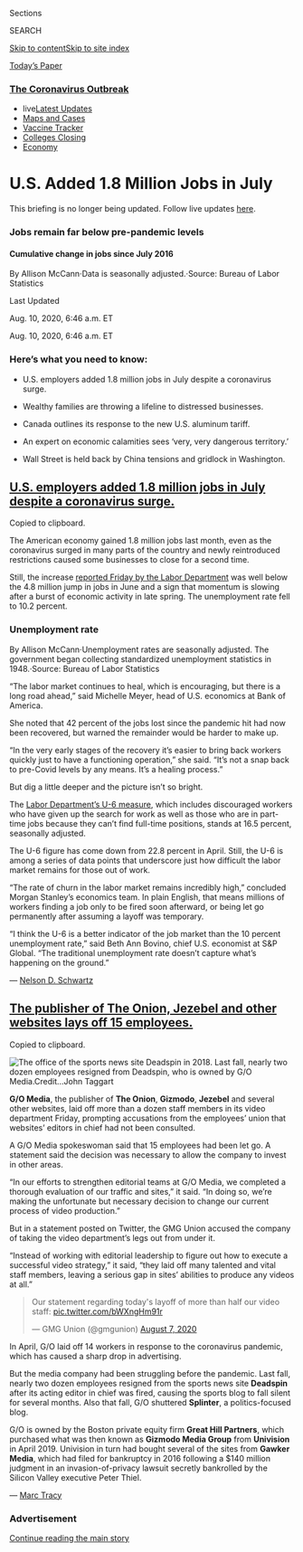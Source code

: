 <div id="app">

<div>

<div>

<div>

<div class="NYTAppHideMasthead css-ri3gv3 e1suatyy0">

<div class="section css-ui9rw0 e1suatyy2">

<div class="css-eph4ug er09x8g0">

<div class="css-6n7j50">

</div>

<span class="css-1dv1kvn">Sections</span>

<div class="css-10488qs">

<span class="css-1dv1kvn">SEARCH</span>

</div>

[Skip to content](#site-content)[Skip to site
index](#site-index)

</div>

<div class="css-10698na e1huz5gh0">

</div>

</div>

<div id="masthead-bar-one" class="section hasLinks css-15hmgas e1csuq9d3">

<div class="css-uqyvli e1csuq9d0">

</div>

<div class="css-1uqjmks e1csuq9d1">

</div>

<div class="css-9e9ivx">

[](https://myaccount.nytimes3xbfgragh.onion/auth/login?response_type=cookie&client_id=vi)

</div>

<div class="css-1bvtpon e1csuq9d2">

[Today’s
Paper](https://www.nytimes3xbfgragh.onion/section/todayspaper)

</div>

</div>

</div>

</div>

<div data-aria-hidden="false">

<div id="site-content" data-role="main">

<div class="css-1ffjgkm">

<div class="css-l9svim">

### [<span class="css-pa1jbp"><span class="css-1rxm0ex">The Coronavirus</span><span class="css-1rxm0ex"> Outbreak</span></span>](https://www.nytimes3xbfgragh.onion/news-event/coronavirus?name=styln-coronavirus-markets&region=TOP_BANNER&variant=undefined&block=storyline_menu_recirc&action=click&pgtype=LegacyCollection&impression_id=c804d6d0-e384-11ea-9487-e3c28b295ce1)

  - <span class="css-ousu42"><span class="css-12clwdu">live</span>[Latest
    Updates](https://www.nytimes3xbfgragh.onion/2020/08/20/world/coronavirus-covid.html?name=styln-coronavirus-markets&region=TOP_BANNER&variant=undefined&block=storyline_menu_recirc&action=click&pgtype=LegacyCollection&impression_id=c804d6d1-e384-11ea-9487-e3c28b295ce1)</span>
  - <span class="css-ousu42">[Maps and
    Cases](https://www.nytimes3xbfgragh.onion/interactive/2020/us/coronavirus-us-cases.html?name=styln-coronavirus-markets&region=TOP_BANNER&variant=undefined&block=storyline_menu_recirc&action=click&pgtype=LegacyCollection&impression_id=c804d6d2-e384-11ea-9487-e3c28b295ce1)</span>
  - <span class="css-ousu42">[Vaccine
    Tracker](https://www.nytimes3xbfgragh.onion/interactive/2020/science/coronavirus-vaccine-tracker.html?name=styln-coronavirus-markets&region=TOP_BANNER&variant=undefined&block=storyline_menu_recirc&action=click&pgtype=LegacyCollection&impression_id=c804d6d3-e384-11ea-9487-e3c28b295ce1)</span>
  - <span class="css-ousu42">[Colleges
    Closing](https://www.nytimes3xbfgragh.onion/2020/08/19/us/colleges-closing-covid.html?name=styln-coronavirus-markets&region=TOP_BANNER&variant=undefined&block=storyline_menu_recirc&action=click&pgtype=LegacyCollection&impression_id=c804fde0-e384-11ea-9487-e3c28b295ce1)</span>
  - <span class="css-ousu42">[Economy](https://www.nytimes3xbfgragh.onion/live/2020/08/20/business/stock-market-today-coronavirus?name=styln-coronavirus-markets&region=TOP_BANNER&variant=undefined&block=storyline_menu_recirc&action=click&pgtype=LegacyCollection&impression_id=c804fde1-e384-11ea-9487-e3c28b295ce1)</span>

</div>

</div>

<div class="css-ftdtgk">

<div class="css-1vkm6nb ehdk2mb0">

# U.S. Added 1.8 Million Jobs in July

</div>

This briefing is no longer being updated. Follow live updates
[here](https://www.nytimes3xbfgragh.onion/live/2020/08/10/business/stock-market-today-coronavirus).

<div id="july-jobs-job-levels" class="section interactive-content interactive-size-scoop css-1t58pk9" data-id="100000007265143">

<div class="css-17ih8de interactive-body" data-sourceid="100000007265143">

<div class="g-story g-freebird g-max-limit" data-preview-slug="june-jobs-day-v2">

<div class="g-container">

<div class="g-asset g-graphic" style="max-width: 945px">

### Jobs remain far below pre-pandemic levels

#### Cumulative change in jobs since July 2016

<div data-role="img">

<div id="g-jobs" class="g-loading">

</div>

</div>

<div class="g-source">

<span class="g-credit">By Allison
McCann</span><span class="g-credit_bullet">·</span><span class="g-credit g-note">Data
is seasonally
adjusted.</span><span class="g-credit_bullet">·</span><span class="g-credit">Source:
Bureau of Labor Statistics</span>

</div>

</div>

</div>

</div>

</div>

</div>

</div>

<div class="css-1eylumt">

<span>Last Updated <span class="css-1xu7vd"></span></span>

<div class="css-ki347z">

<span class="css-1656jku">Aug. 10, 2020, 6:46 a.m.
ET</span><span class="css-xwx5dt"></span>

</div>

<span class="css-1dv1kvn" data-aria-live="polite">Aug. 10, 2020, 6:46
a.m.
    ET</span>

</div>

<div id="feed-top" class="css-7pw99z">

</div>

### Here’s what you need to know:

  - [](#us-employers-added-1-8-million-jobs-in-july-despite-a-coronavirus-surge)
    
    <span>U.S. employers added 1.8 million jobs in July despite a
    coronavirus
    surge.</span>

  - [](#wealthy-families-are-throwing-a-lifeline-to-distressed-businesses)
    
    <span>Wealthy families are throwing a lifeline to distressed
    businesses.</span>

  - [](#canada-outlines-its-response-to-the-new-us-aluminum-tariff)
    
    <span>Canada outlines its response to the new U.S. aluminum
    tariff.</span>

  - [](#an-expert-on-economic-calamities-sees-very-very-dangerous-territory)
    
    <span>An expert on economic calamities sees ‘very, very dangerous
    territory.’</span>

  - [](#wall-street-is-held-back-by-china-tensions-and-gridlock-in-washington)
    
    <span>Wall Street is held back by China tensions and gridlock in
    Washington.</span>

<div class="live-blog-post css-10d3q4a" data-test-id="live-blog-post" data-source-id="100000007276887">

<div id="us-employers-added-1-8-million-jobs-in-july-despite-a-coronavirus-surge" class="css-608m5d">

</div>

<div class="css-j3uhc5">

<div class="css-bd1680">

## [U.S. employers added 1.8 million jobs in July despite a coronavirus surge.](#us-employers-added-1-8-million-jobs-in-july-despite-a-coronavirus-surge)

<span class="css-uj8f8v" data-aria-live="polite">Copied to
clipboard.</span>

</div>

</div>

The American economy gained 1.8 million jobs last month, even as the
coronavirus surged in many parts of the country and newly reintroduced
restrictions caused some businesses to close for a second time.

Still, the increase [reported Friday by the Labor
Department](https://www.bls.gov/news.release/empsit.nr0.htm) was well
below the 4.8 million jump in jobs in June and a sign that momentum is
slowing after a burst of economic activity in late spring. The
unemployment rate fell to 10.2
percent.

<div id="july-jobs-unemployment-rate" class="section interactive-content interactive-size-scoop css-174j8de" data-id="100000007265141">

<div class="css-17ih8de interactive-body" data-sourceid="100000007265141">

<div class="g-story g-freebird g-max-limit" data-preview-slug="june-jobs-day-v2">

<div class="g-container">

<div class="g-asset g-graphic" style="max-width: 600px">

### Unemployment rate

<div data-role="img">

<div id="g-unemployment" class="g-loading">

</div>

</div>

<div class="g-source">

<span class="g-credit">By Allison
McCann</span><span class="g-credit_bullet">·</span><span class="g-credit g-note">Unemployment
rates are seasonally adjusted. The government began collecting
standardized unemployment statistics in
1948.</span><span class="g-credit_bullet">·</span><span class="g-credit">Source:
Bureau of Labor Statistics</span>

</div>

</div>

</div>

</div>

</div>

</div>

“The labor market continues to heal, which is encouraging, but there is
a long road ahead,” said Michelle Meyer, head of U.S. economics at Bank
of America.

She noted that 42 percent of the jobs lost since the pandemic hit had
now been recovered, but warned the remainder would be harder to make up.

“In the very early stages of the recovery it’s easier to bring back
workers quickly just to have a functioning operation,” she said. “It’s
not a snap back to pre-Covid levels by any means. It’s a healing
process.”

But dig a little deeper and the picture isn’t so bright.

The [Labor Department’s U-6
measure](https://www.bls.gov/news.release/empsit.t15.htm), which
includes discouraged workers who have given up the search for work as
well as those who are in part-time jobs because they can’t find
full-time positions, stands at 16.5 percent, seasonally adjusted.

The U-6 figure has come down from 22.8 percent in April. Still, the U-6
is among a series of data points that underscore just how difficult the
labor market remains for those out of work.

“The rate of churn in the labor market remains incredibly high,”
concluded Morgan Stanley’s economics team. In plain English, that means
millions of workers finding a job only to be fired soon afterward, or
being let go permanently after assuming a layoff was temporary.

“I think the U-6 is a better indicator of the job market than the 10
percent unemployment rate,” said Beth Ann Bovino, chief U.S. economist
at S\&P Global. “The traditional unemployment rate doesn’t capture
what’s happening on the ground.”

<div class="css-j3uhc5">

— [<span class="css-1baulvz last-byline" itemprop="name">Nelson D.
Schwartz</span>](https://www.nytimes3xbfgragh.onion/by/nelson-d-schwartz)

</div>

</div>

<div class="live-blog-post css-10d3q4a" data-test-id="live-blog-post" data-source-id="100000007279156">

<div id="the-publisher-of-the-onion-jezebel-and-other-websites-lays-off-15-employees" class="css-608m5d">

</div>

<div class="css-j3uhc5">

<div class="css-bd1680">

## [The publisher of The Onion, Jezebel and other websites lays off 15 employees.](#the-publisher-of-the-onion-jezebel-and-other-websites-lays-off-15-employees)

<span class="css-uj8f8v" data-aria-live="polite">Copied to
clipboard.</span>

</div>

</div>

<div class="css-79elbk" data-testid="photoviewer-wrapper">

<div class="css-z3e15g" data-testid="photoviewer-wrapper-hidden">

</div>

<div class="css-1a48zt4 ehw59r15" data-testid="photoviewer-children">

![<span class="css-16f3y1r e13ogyst0" data-aria-hidden="true">The office
of the sports news site Deadspin in 2018. Last fall, nearly two dozen
employees resigned from Deadspin, who is owned by G/O
Media.</span><span class="css-cnj6d5 e1z0qqy90" itemprop="copyrightHolder"><span class="css-1ly73wi e1tej78p0">Credit...</span><span><span>John
Taggart</span></span></span>](https://static01.graylady3jvrrxbe.onion/images/2020/08/07/business/07markets-brf-media/07markets-brf-media-articleLarge.jpg?quality=75&auto=webp&disable=upscale)

</div>

</div>

**G/O Media**, the publisher of **The Onion**, **Gizmodo**, **Jezebel**
and several other websites, laid off more than a dozen staff members in
its video department Friday, prompting accusations from the employees’
union that websites’ editors in chief had not been consulted.

A G/O Media spokeswoman said that 15 employees had been let go. A
statement said the decision was necessary to allow the company to invest
in other areas.

“In our efforts to strengthen editorial teams at G/O Media, we completed
a thorough evaluation of our traffic and sites,” it said. “In doing so,
we’re making the unfortunate but necessary decision to change our
current process of video production.”

But in a statement posted on Twitter, the GMG Union accused the company
of taking the video department’s legs out from under it.

“Instead of working with editorial leadership to figure out how to
execute a successful video strategy,” it said, “they laid off many
talented and vital staff members, leaving a serious gap in sites’
abilities to produce any videos at all.”

<div class="css-nj25e3">

> Our statement regarding today's layoff of more than half our video
> staff: [pic.twitter.com/bWXngHm91r](https://t.co/bWXngHm91r)
> 
> — GMG Union (@gmgunion)
> [August 7, 2020](https://twitter.com/gmgunion/status/1291858333868097542?ref_src=twsrc%5Etfw)

</div>

In April, G/O laid off 14 workers in response to the coronavirus
pandemic, which has caused a sharp drop in advertising.

But the media company had been struggling before the pandemic. Last
fall, nearly two dozen employees resigned from the sports news site
**Deadspin** after its acting editor in chief was fired, causing the
sports blog to fall silent for several months. Also that fall, G/O
shuttered **Splinter**, a politics-focused blog.

G/O is owned by the Boston private equity firm **Great Hill Partners**,
which purchased what was then known as **Gizmodo Media Group** from
**Univision** in April 2019. Univision in turn had bought several of the
sites from **Gawker Media**, which had filed for bankruptcy in 2016
following a $140 million judgment in an invasion-of-privacy lawsuit
secretly bankrolled by the Silicon Valley executive Peter Thiel.

<div class="css-j3uhc5">

— [<span class="css-1baulvz last-byline" itemprop="name">Marc
Tracy</span>](https://www.nytimes3xbfgragh.onion/by/marc-tracy)

</div>

</div>

<div id="ad-0" class="css-1pmeh62">

<div class="css-142l3g4">

### Advertisement

[Continue reading the main
story](#after-dfp-ad-mid1)

<div id="dfp-ad-mid1" class="ad dfp-ad-mid1-wrapper" style="text-align:center;height:100%;display:block">

</div>

<div id="after-dfp-ad-mid1">

</div>

</div>

</div>

<div class="live-blog-post css-10d3q4a" data-test-id="live-blog-post" data-source-id="100000007279343">

<div id="wealthy-families-are-throwing-a-lifeline-to-distressed-businesses" class="css-608m5d">

</div>

<div class="css-j3uhc5">

<div class="css-bd1680">

## [Wealthy families are throwing a lifeline to distressed businesses.](#wealthy-families-are-throwing-a-lifeline-to-distressed-businesses)

<span class="css-uj8f8v" data-aria-live="polite">Copied to
clipboard.</span>

</div>

</div>

<div class="css-79elbk" data-testid="photoviewer-wrapper">

<div class="css-z3e15g" data-testid="photoviewer-wrapper-hidden">

</div>

<div class="css-1a48zt4 ehw59r15" data-testid="photoviewer-children">

![<span class="css-16f3y1r e13ogyst0" data-aria-hidden="true">Wealthy
families should leverage their knowledge of the sectors where their
money originated, said Kristi Kuechler, managing director of client
relations at Vernal Point
Advisors.</span><span class="css-cnj6d5 e1z0qqy90" itemprop="copyrightHolder"><span class="css-1ly73wi e1tej78p0">Credit...</span><span><span>Kholood
Eid/Bloomberg</span></span></span>](https://static01.graylady3jvrrxbe.onion/images/2020/08/08/business/07Wealth-01/07Wealth-01-articleLarge.jpg?quality=75&auto=webp&disable=upscale)

</div>

</div>

During the pandemic, wealthy families have continued to use their
investment pools, known as family offices, to gain access to the type of
high-return opportunities once reserved for institutional investors. But
they are taking a more hands-on role in those financial decisions.

These family offices have chosen to bypass private equity and venture
capital funds — which have high minimum investments and sizable fees —
to invest directly in companies, either by themselves or with other
significantly wealthy families, [a
report](https://www.fintrx.com/fintrx-charles-schwab-2020-family-office-report)
released on Friday found.

Half of all family offices in the world make direct investments in
companies, according to the report, which was released by Fintrx, a data
and research company, and sponsored by Charles Schwab’s family office
arm.

“Family offices add value in times of crisis,” said Russ D’Argento,
founder and chief executive of Fintrx. “That’s a big component of how
they stand out and can be different from other fund structures.”

With so many distressed companies looking for investors in the pandemic,
family offices have an opportunity to leverage the “family alpha,” or
the operating knowledge that a family has in the area from which its
wealth came, said Kristi Kuechler, managing director of client relations
at Vernal Point Advisors, a multifamily office.

“There are families who have as much knowledge of a sector as a private
equity firm,” Ms. Kuechler said.

<div class="css-j3uhc5">

— [<span class="css-1baulvz last-byline" itemprop="name">Paul
Sullivan</span>](https://www.nytimes3xbfgragh.onion/by/paul-sullivan)

</div>

<div>

</div>

</div>

<div class="live-blog-post css-10d3q4a" data-test-id="live-blog-post" data-source-id="100000007278541">

<div id="canada-outlines-its-response-to-the-new-us-aluminum-tariff" class="css-608m5d">

</div>

<div class="css-j3uhc5">

<div class="css-bd1680">

## [Canada outlines its response to the new U.S. aluminum tariff.](#canada-outlines-its-response-to-the-new-us-aluminum-tariff)

<span class="css-uj8f8v" data-aria-live="polite">Copied to
clipboard.</span>

</div>

</div>

The Canadian government said on Friday that it planned to impose tariffs
on aluminum products from the United States, in a tit-for-tat response
to a similar measure announced by President Trump on Thursday.

Canada’s tariffs, on “aluminum and aluminum-containing products from the
U.S.,” will take effect by Sept. 16 and will remain in place until the
United States eliminates its tariffs, the Canadian government said in a
statement on Friday.  
  
The statement included a list of products that might be subject to the
tariffs, from aluminum wire to refrigerators and washing machines.

President Trump said Thursday that he would impose a [10 percent tariff
on Canadian
aluminum](https://www.nytimes3xbfgragh.onion/2020/08/06/business/economy/trump-canadian-aluminum-tariffs.html)
in an effort to help struggling American producers. In a speech at a
Whirpool factory in Clyde, Ohio, Mr. Trump accused Canada of “taking
advantage of us as usual.”

In early 2018, Mr. Trump imposed tariffs on steel and aluminum from
Canada, Mexico and the European Union, which caused those countries to
impose their own tariffs on good from the United States. The tariffs
from Canada and Mexico were not lifted until the next year.

<div class="css-j3uhc5">

— <span class="css-1baulvz last-byline" itemprop="name">Gillian
Friedman</span>

</div>

<div>

</div>

</div>

<div class="live-blog-post css-10d3q4a" data-test-id="live-blog-post" data-source-id="100000007278126">

<div id="an-expert-on-economic-calamities-sees-very-very-dangerous-territory" class="css-608m5d">

</div>

<div class="css-j3uhc5">

<div class="css-bd1680">

## [An expert on economic calamities sees ‘very, very dangerous territory.’](#an-expert-on-economic-calamities-sees-very-very-dangerous-territory)

<span class="css-uj8f8v" data-aria-live="polite">Copied to
clipboard.</span>

</div>

</div>

<div class="css-79elbk" data-testid="photoviewer-wrapper">

<div class="css-z3e15g" data-testid="photoviewer-wrapper-hidden">

</div>

<div class="css-1a48zt4 ehw59r15" data-testid="photoviewer-children">

![<span class="css-16f3y1r e13ogyst0" data-aria-hidden="true">Kenneth S.
Rogoff, shown in 2012, has studied centuries of economic crises. He says
small businesses will have a particularly hard time recovering from the
current
one.</span><span class="css-cnj6d5 e1z0qqy90" itemprop="copyrightHolder"><span class="css-1ly73wi e1tej78p0">Credit...</span><span><span>Eduardo
Munoz/Reuters</span></span></span>](https://static01.graylady3jvrrxbe.onion/images/2020/08/07/business/07markets-brf-rogoff/merlin_57344744_18f4a987-93cd-4335-84f1-67c3ce2653ff-articleLarge.jpg?quality=75&auto=webp&disable=upscale)

</div>

</div>

With 13 million fewer people working since the pandemic hit, according
to the [monthly jobs report released on
Friday](https://www.bls.gov/news.release/empsit.nr0.htm), the economist
Kenneth S. Rogoff — an expert on financial crises — says the American
economy is at a precarious point.

“We are going to clock the worst recession since the Great Depression,
regardless of how fast we bounce back at this point,” he said. “The
virus is coming back, hard and fast. It really does look like this is
going to have profound long-term impacts.”

A Harvard University professor, Mr. Rogoff is a noted historian of
economic calamities. His books include “This Time Is Different: Eight
Centuries of Financial Folly,” written with Carmen M. Reinhart in 2009.

Mr. Rogoff said the current state of virus was reminiscent of 1918
Spanish Flu, in which the second wave of virus proved even more
devastating from an economic and public health perspective than the
first. At this point, the economic damage from the coronavirus has far
surpassed the 2008 recession, he said.

Small businesses will be hit hardest, Mr. Rogoff said.

“We’re going to start to see a lot of small businesses fall by the
wayside, a lot of people who are unemployed become chronically
unemployed,” he said. “We’re in very, very dangerous territory.”

Large corporations will be more shielded from the impact of the virus,
accelerating their ability to crush smaller competitors, a trend that
the United States has been experiencing over the last 40 years, he said.

“They have cash reserves to survive this,” he said. “And so their
monopoly power is going to grow.”

<div class="css-j3uhc5">

— <span class="css-1baulvz last-byline" itemprop="name">Gillian
Friedman</span>

</div>

</div>

<div id="ad-1" class="css-1pmeh62">

<div class="css-142l3g4">

### Advertisement

[Continue reading the main
story](#after-dfp-ad-mid2)

<div id="dfp-ad-mid2" class="ad dfp-ad-mid2-wrapper" style="text-align:center;height:100%;display:block">

</div>

<div id="after-dfp-ad-mid2">

</div>

</div>

</div>

<div class="live-blog-post css-10d3q4a" data-test-id="live-blog-post" data-source-id="100000007278188">

<div id="leisure-and-hospitality-jobs-led-the-july-gains-but-the-pandemics-dent-remains-deep" class="css-608m5d">

</div>

<div class="css-j3uhc5">

<div class="css-bd1680">

## [Leisure and hospitality jobs led the July gains, but the pandemic’s dent remains deep.](#leisure-and-hospitality-jobs-led-the-july-gains-but-the-pandemics-dent-remains-deep)

<span class="css-uj8f8v" data-aria-live="polite">Copied to
clipboard.</span>

</div>

</div>

<div id="july-jobs-industries" class="section interactive-content interactive-size-scoop css-1fwl6kh" data-id="100000007265146">

<div class="css-17ih8de interactive-body" data-sourceid="100000007265146">

<div class="g-story g-freebird g-max-limit" data-preview-slug="june-jobs-day-v2">

<div class="g-container">

<div class="g-asset g-graphic" style="max-width: 1050px">

### Industries are rebounding, but none have fully recovered

#### Cumulative change in jobs since July 2016, by industry

<div data-role="img">

<div id="g-industries">

</div>

</div>

<div class="g-source">

<span class="g-credit">By Allison
McCann</span><span class="g-credit_bullet">·</span><span class="g-credit g-note">Data
is seasonally
adjusted.</span><span class="g-credit_bullet">·</span><span class="g-credit">Source:
Bureau of Labor Statistics</span>

</div>

</div>

</div>

</div>

</div>

</div>

Despite renewed restrictions on business activity in some parts of the
country, the leisure and hospitality industry managed to show some signs
of life in July, gaining 592,000 jobs, or one-third of the total gain in
payrolls for the month.

The sector was among the hardest hit when restaurants and bars closed
abruptly in March as the pandemic hit. July’s increase follows a jump of
3.4 million in May and June, seasonally adjusted, but still leaves
employment in the leisure and hospitality field 4.3 million below where
it was in February.

Retail, another hard-hit sector which has seen numerous bankruptcies in
recent months, added 258,000 jobs.

“Retail and leisure and hospitality are two of the sectors most
sensitive to coronavirus, and I was pleasantly surprised by the pace of
job creation there,” said Michelle Meyer, head of U.S. economics at Bank
of America.

The plunge in employment in these sectors hit lower-paid workers
especially hard, including millions who depend on tips. For big
increases in hiring at restaurants and bars, employees may need to wait
until indoor dining is again permitted in states like New York —
something unlikely to occur until a vaccine is found.

<div class="css-j3uhc5">

— [<span class="css-1baulvz last-byline" itemprop="name">Nelson D.
Schwartz</span>](https://www.nytimes3xbfgragh.onion/by/nelson-d-schwartz)

</div>

</div>

<div class="live-blog-post css-10d3q4a" data-test-id="live-blog-post" data-source-id="100000007278053">

<div id="state-and-local-government-added-jobs-back-but-its-not-what-it-seems" class="css-608m5d">

</div>

<div class="css-j3uhc5">

<div class="css-bd1680">

## [State and local government added jobs back, but it’s not what it seems.](#state-and-local-government-added-jobs-back-but-its-not-what-it-seems)

<span class="css-uj8f8v" data-aria-live="polite">Copied to
clipboard.</span>

</div>

</div>

Employment in state and local government arrested its decline in July —
but the change was largely the result of a quirk in how the numbers are
adjusted, and it left the combined work forces much smaller than
February.

Local governments have cut about 970,000 jobs since the month before the
pandemic took hold, while state governments now employ 200,000 fewer
people, on a seasonally adjusted basis. Combined, they have shed nearly
6 percent of their pre-pandemic work force.

Economists and policymakers are concerned that the job losses will
continue as local government budgets come under extreme strain. While
July offered what seemed to be a reprieve, with state and local hiring
ticking up, the improvement was heavily driven by education hiring as
seasonal adjustments made the numbers look rosier. On an unadjusted
basis, the figures showed [continued
declines](https://fred.stlouisfed.org/series/CEU9093000001).

“Typically, public-sector education employment declines in July,” the
Bureau of Labor Statistics
[said](https://www.bls.gov/news.release/empsit.nr0.htm) in its release,
but “declines occurred earlier than usual this year due to the pandemic,
resulting in unusually large July increases” after the seasonal
adjustment.

Aid to state and local governments remains a flash point in negotiations
over a new federal relief package. Democrats [are pushing
for](https://www.nytimes3xbfgragh.onion/2020/08/05/us/politics/congress-coronavirus-stimulus.html)
more assistance, something that congressional Republicans and the White
House have resisted or opposed.

The Federal Reserve and Treasury Department[have established a
program](https://www.nytimes3xbfgragh.onion/2020/08/06/business/house-democrats-want-fed-to-give-cities-and-states-more-help-by-improving-program-terms.html)
to buy short-term municipal debt from certain state and local
governments, but it has not been used much. The terms are not generous,
experts have said, and many local governments are hoping for grants
rather than loans that they would have to pay back.

Without help, further job losses could be in store.

“Unlike small businesses or restaurants — which respond immediately to
economic shocks — deep budget and job cuts in state and local government
will likely grow in the next few months and fester for years to come,”
[researchers](https://www.brookings.edu/blog/the-avenue/2020/08/03/state-and-local-governments-employ-the-highest-share-of-essential-workers-congress-is-failing-to-protect-them/)
at the Brookings Institution wrote in a recent post.

<div class="css-j3uhc5">

— [<span class="css-1baulvz last-byline" itemprop="name">Jeanna
Smialek</span>](https://www.nytimes3xbfgragh.onion/by/jeanna-smialek)

</div>

</div>

<div class="live-blog-post css-10d3q4a" data-test-id="live-blog-post" data-source-id="100000007277757">

<div id="wall-street-is-held-back-by-china-tensions-and-gridlock-in-washington" class="css-608m5d">

</div>

<div class="css-j3uhc5">

<div class="css-bd1680">

## [Wall Street is held back by China tensions and gridlock in Washington.](#wall-street-is-held-back-by-china-tensions-and-gridlock-in-washington)

<span class="css-uj8f8v" data-aria-live="polite">Copied to
clipboard.</span>

</div>

</div>

<div style="max-width:100%;margin:0 auto">

<div class="css-17dprlf" data-id="100000007018136" data-slug="us-live-markets-in-article-no-chart" style="max-width:600px">

</div>

</div>

Stocks on Wall Street lost their footing on Friday, as investors moved
cautiously amid escalating tensions between the United States and China
and little indication that lawmakers in Washington were close to
resolving their differences over the next economic aid package.

It helped, somewhat, that the monthly employment report showed that
American employers [added 1.8 million
jobs](https://www.nytimes3xbfgragh.onion/live/2020/08/07/business/stock-market-today-coronavirus/us-employers-added-1-8-million-jobs-in-july-despite-a-coronavirus-surge)
in July, continuing a rebound that began earlier this year. But even in
that report there were reasons for caution: The rate of hiring slowed
substantially from June, and the unemployment rate remained above 10
percent.

After recouping early losses, the S\&P 500 was essentially unchanged by
the end of trading Friday. Technology stocks that have led shares higher
in recent days tumbled on Friday, with the Nasdaq composite down nearly
1 percent as **Apple**, **Amazon**, **Alphabet** and **Microsoft** all
declined.

Hanging over Wall Street was President Trump’s decision late Thursday to
order sweeping restrictions on two popular [Chinese social media
networks](https://www.nytimes3xbfgragh.onion/2020/08/06/technology/trump-wechat-tiktok-china.html),
**TikTok** and **WeChat.** Two executive orders cited national security
concerns in barring transactions with WeChat or TikTok by any person or
property subject to the jurisdiction of the United States. The orders
take effect in 45 days.

The moves are expected to prompt [retaliation from
China](https://www.nytimes3xbfgragh.onion/2020/08/07/business/trump-china-wechat-tiktok.html).
A Chinese Ministry of Foreign Affairs spokesman called the executive
orders a “nakedly hegemonic act.” Shares in **Tencent**, the parent
company of WeChat, fell almost 6 percent, and markets in Asia dropped.

Investors were also watching talks in Washington over what shape another
economic aid package would take. Federal unemployment benefits, a
moratorium on evictions and aid for small businesses shuttered during
the pandemic hang in the balance, and economists have repeatedly warned
that failure to extend the assistance could imperil the American
economy.

On Friday, negotiations between the White House and Democrats stalled,
as both sides said they remained deeply divided on the package.
President Trump’s advisers said they would recommend that he bypass
Congress and act on his own to provide relief.

<div class="css-j3uhc5">

— [<span class="css-1baulvz" itemprop="name">Kevin
Granville</span>](https://www.nytimes3xbfgragh.onion/by/kevin-granville)
and <span class="css-1baulvz last-byline" itemprop="name">Mohammed
Hadi</span>

</div>

<div>

</div>

</div>

<div id="ad-2" class="css-1pmeh62">

<div class="css-142l3g4">

### Advertisement

[Continue reading the main
story](#after-dfp-ad-mid3)

<div id="dfp-ad-mid3" class="ad dfp-ad-mid3-wrapper" style="text-align:center;height:100%;display:block">

</div>

<div id="after-dfp-ad-mid3">

</div>

</div>

</div>

<div class="live-blog-post css-10d3q4a" data-test-id="live-blog-post" data-source-id="100000007278021">

<div id="more-news-uber-and-amc-post-big-losses-dow-jones-financials-revealed" class="css-608m5d">

</div>

<div class="css-j3uhc5">

<div class="css-bd1680">

## [More news: Uber and AMC post big losses, Dow Jones financials revealed.](#more-news-uber-and-amc-post-big-losses-dow-jones-financials-revealed)

<span class="css-uj8f8v" data-aria-live="polite">Copied to
clipboard.</span>

</div>

</div>

Here’s some of the news you might have missed.

  - **The Evening Standard**, a free daily newspaper in London, is
    planning to lay off 139 employees, or about a third of the staff, as
    well as other noncontract workers. The paper’s main readership —
    commuters in central London — has all but vanished because of the
    pandemic, but the company was already facing financial difficulty,
    having reported a pre-tax loss of £13.6 million ($17.8 million) last
    year. A spokesperson said the company would focus on growing the
    paper’s digital and live events business. .

  - **Uber** said on Thursday that its revenue in the second quarter
    dropped 29 percent to $2.2 billion from a year ago and that its net
    loss narrowed to $1.8 billion, as the ride-hailing giant deals with
    the fallout from the coronavirus pandemic. The revenue decline was
    the steepest since
    [Uber](https://www.nytimes3xbfgragh.onion/live/2020/08/06/business/stock-market-today-coronavirus/uber-reports-steep-revenue-decline-as-delivery-outpaces-ride-hailing)
    went public in May 2019.

  - Rupert Murdoch’s **[News
    Corp](https://www.nytimes3xbfgragh.onion/live/2020/08/06/business/stock-market-today-coronavirus/dow-jones-was-news-corps-only-growing-division-this-past-fiscal-year)**
    reported a $401 million loss for the three months ending in June,
    with much of the decline related to impairment charges for some of
    its assets in Britain and Australia and restructuring costs related
    to the coronavirus pandemic. The company revealed for the first time
    financial details of its **Dow Jones** division, the group that
    publishes The Wall Street Journal. The unit was News Corp’s only
    growing business on an annual basis.

  - With operations ceased for the entirety of the quarter and most of
    its employees laid off or furloughed, **[AMC
    Entertainment](https://www.nytimes3xbfgragh.onion/live/2020/08/06/business/stock-market-today-coronavirus/amcs-quarterly-revenues-dropped-98-7-percent-from-last-year)**,
    the largest theater chain in the United States, posted a quarterly
    loss for the period ended June of $561.2 million. Revenues totaled
    $18.9 million, a 98.7 percent plunge from the same period last year
    for the Kansas-based company. The coronavirus has laid waste to
    AMC’s 1,000 theaters scattered across the globe, calling into
    question whether it would be able to stay financially viable.

  - The Trump administration is considering forcing Chinese companies to
    delist their shares from stock exchanges in the United States unless
    they share their audits with American regulators, a move that would
    further ratchet up tension between the world’s two largest
    economies. The [President’s Working Group on Financial
    Markets](https://www.nytimes3xbfgragh.onion/live/2020/08/06/business/stock-market-today-coronavirus/us-may-insist-chinese-companies-share-audits-or-delist-their-shares-from-american-exchanges)
    recommended the move in a report released on Thursday as a way to
    protect American investors from what it described as the [risks
    posed by Chinese
    companies](https://www.nytimes3xbfgragh.onion/2012/07/13/business/in-china-inspecting-the-inspectors.html).  

<div class="css-j3uhc5">

</div>

</div>

<div>

</div>

<div>

</div>

</div>

## Site Index

<div>

</div>

## Site Information Navigation

  - [© <span>2020</span> <span>The New York Times
    Company</span>](https://help.nytimes3xbfgragh.onion/hc/en-us/articles/115014792127-Copyright-notice)

<!-- end list -->

  - [NYTCo](https://www.nytco.com/)
  - [Contact
    Us](https://help.nytimes3xbfgragh.onion/hc/en-us/articles/115015385887-Contact-Us)
  - [Work with us](https://www.nytco.com/careers/)
  - [Advertise](https://nytmediakit.com/)
  - [T Brand Studio](http://www.tbrandstudio.com/)
  - [Your Ad
    Choices](https://www.nytimes3xbfgragh.onion/privacy/cookie-policy#how-do-i-manage-trackers)
  - [Privacy](https://www.nytimes3xbfgragh.onion/privacy)
  - [Terms of
    Service](https://help.nytimes3xbfgragh.onion/hc/en-us/articles/115014893428-Terms-of-service)
  - [Terms of
    Sale](https://help.nytimes3xbfgragh.onion/hc/en-us/articles/115014893968-Terms-of-sale)
  - [Site
    Map](https://spiderbites.nytimes3xbfgragh.onion)
  - [Help](https://help.nytimes3xbfgragh.onion/hc/en-us)
  - [Subscriptions](https://www.nytimes3xbfgragh.onion/subscription?campaignId=37WXW)

</div>

</div>

</div>

</div>
